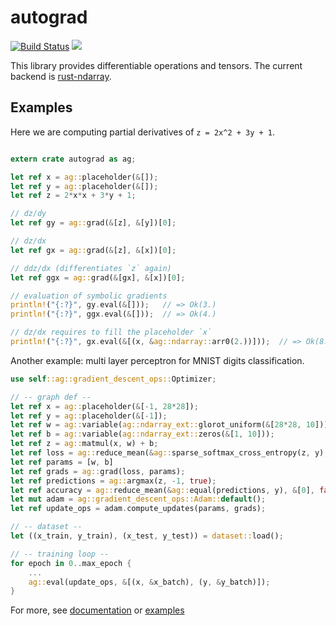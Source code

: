 # autograd

[![Build Status](https://travis-ci.org/raskr/rust-autograd.svg?branch=master)](https://travis-ci.org/raskr/rust-autograd)
[![](http://meritbadge.herokuapp.com/autograd)](https://crates.io/crates/autograd)

This library provides differentiable operations and tensors.
The current backend is [rust-ndarray](https://github.com/bluss/rust-ndarray).

## Examples
Here we are computing partial derivatives of `z = 2x^2 + 3y + 1`.

```rust

extern crate autograd as ag;

let ref x = ag::placeholder(&[]);
let ref y = ag::placeholder(&[]);
let ref z = 2*x*x + 3*y + 1;

// dz/dy
let ref gy = ag::grad(&[z], &[y])[0];

// dz/dx
let ref gx = ag::grad(&[z], &[x])[0];

// ddz/dx (differentiates `z` again)
let ref ggx = ag::grad(&[gx], &[x])[0];

// evaluation of symbolic gradients
println!("{:?}", gy.eval(&[]));   // => Ok(3.)
println!("{:?}", ggx.eval(&[]));  // => Ok(4.)

// dz/dx requires to fill the placeholder `x`
println!("{:?}", gx.eval(&[(x, &ag::ndarray::arr0(2.))]));  // => Ok(8.)
```

Another example: multi layer perceptron for MNIST digits classification.

```rust
use self::ag::gradient_descent_ops::Optimizer;

// -- graph def --
let ref x = ag::placeholder(&[-1, 28*28]);
let ref y = ag::placeholder(&[-1]);
let ref w = ag::variable(ag::ndarray_ext::glorot_uniform(&[28*28, 10]));
let ref b = ag::variable(ag::ndarray_ext::zeros(&[1, 10]));
let ref z = ag::matmul(x, w) + b;
let ref loss = ag::reduce_mean(&ag::sparse_softmax_cross_entropy(z, y), &[0, 1], false);
let ref params = [w, b]
let ref grads = ag::grad(loss, params);
let ref predictions = ag::argmax(z, -1, true);
let ref accuracy = ag::reduce_mean(&ag::equal(predictions, y), &[0], false);
let mut adam = ag::gradient_descent_ops::Adam::default();
let ref update_ops = adam.compute_updates(params, grads);

// -- dataset --
let ((x_train, y_train), (x_test, y_test)) = dataset::load();

// -- training loop --
for epoch in 0..max_epoch {
    ...
    ag::eval(update_ops, &[(x, &x_batch), (y, &y_batch)]);
}

```
For more, see [documentation](https://docs.rs/autograd/) or
[examples](https://github.com/raskr/rust-autograd/tree/master/examples)
